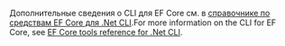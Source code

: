 <span data-ttu-id="4b757-101">Дополнительные сведения о CLI для EF Core см. в [справочнике по средствам EF Core для .Net CLI](/ef/core/miscellaneous/cli/dotnet).</span><span class="sxs-lookup"><span data-stu-id="4b757-101">For more information on the CLI for EF Core, see [EF Core tools reference for .Net CLI](/ef/core/miscellaneous/cli/dotnet).</span></span>